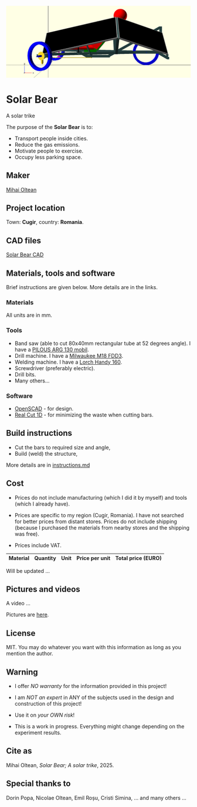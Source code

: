 ![solar-bear](solar_b.png)

# Solar Bear

A solar trike

The purpose of the __Solar Bear__ is to:

- Transport people inside cities.
- Reduce the gas emissions.
- Motivate people to exercise.
- Occupy less parking space.

## Maker

[Mihai Oltean](https://mihaioltean.github.io)

## Project location

Town: **Cugir**, country: **Romania**.

## CAD files

[Solar Bear CAD](https://github.com/solar-b/cad)

## Materials, tools and software

Brief instructions are given below. More details are in the links.

### Materials

All units are in mm.

### Tools

- Band saw (able to cut 80x40mm rectangular tube at 52 degrees angle). I have a [PILOUS ARG 130 mobil](https://www.pilous.cz/en/metal/bandsaws/manual/arg-130-mobil).
- Drill machine. I have a [Milwaukee M18 FDD3](https://www.milwaukeetool.com/).
- Welding machine. I have a [Lorch Handy 160](https://lorch.eu).
- Screwdriver (preferably electric).
- Drill bits.
- Many others...

### Software

- [OpenSCAD](https://openscad.org) - for design.
- [Real Cut 1D](https://optimalprograms.com/realcut1d.htm) - for minimizing the waste when cutting bars.

## Build instructions

- Cut the bars to required size and angle,
- Build (weld) the structure,

More details are in [instructions.md](instructions.md)

## Cost

- Prices do not include manufacturing (which I did it by myself) and tools (which I already have).

- Prices are specific to my region (Cugir, Romania). I have not searched for better prices from distant stores. Prices do not include shipping (because I purchased the materials from nearby stores and the shipping was free).

- Prices include VAT.

|Material     |Quantity |Unit |Price per unit| Total price (EURO)|
| ----------- | ------- | --- | ------- | --- |

Will be updated ...

## Pictures and videos

A video ...

Pictures are [here](../pictures/).

## License

MIT. You may do whatever you want with this information as long as you mention the author.

## Warning

- I offer *NO warranty* for the information provided in this project!

- I am *NOT an expert* in ANY of the subjects used in the design and construction of this project! 

- Use it on *your OWN risk*!

- This is a work in progress. Everything might change depending on the experiment results.

## Cite as

Mihai Oltean, *Solar Bear; A solar trike*, 2025.

## Special thanks to

Dorin Popa, Nicolae Oltean, Emil Roșu, Cristi Simina, ... and many others ...